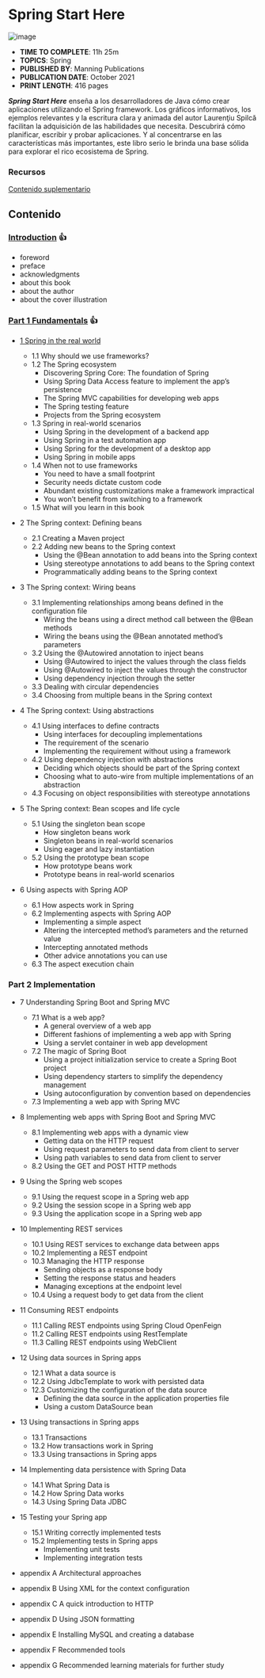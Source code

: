 # Spring Start Here

![image](https://user-images.githubusercontent.com/23094588/211873351-3e3f134a-9b48-45f6-b9ce-93568d288707.png)

* **TIME TO COMPLETE**: 11h 25m
* **TOPICS**: Spring
* **PUBLISHED BY**: Manning Publications
* **PUBLICATION DATE**: October 2021
* **PRINT LENGTH**: 416 pages

***Spring Start Here*** enseña a los desarrolladores de Java cómo crear aplicaciones utilizando el Spring framework. Los gráficos informativos, los ejemplos relevantes y la escritura clara y animada del autor Laurenţiu Spilcă facilitan la adquisición de las habilidades que necesita. Descubrirá cómo planificar, escribir y probar aplicaciones. Y al concentrarse en las características más importantes, este libro serio le brinda una base sólida para explorar el rico ecosistema de Spring.


### Recursos

[Contenido suplementario](https://www.manning.com/books/spring-start-here)

## Contenido

### [Introduction](https://github.com/adolfodelarosades/Java/blob/master/temarios/970_Spring_Start_Here/00_Introduction.md) 👍

* foreword
* preface
* acknowledgments
* about this book
* about the author
* about the cover illustration

### [Part 1 Fundamentals](https://github.com/adolfodelarosades/Java/blob/master/temarios/970_Spring_Start_Here/001_Part1.md) 👍

* [1 Spring in the real world](https://github.com/adolfodelarosades/Java/blob/master/temarios/970_Spring_Start_Here/01_Spring-in-the-real-world.md)
   * 1.1 Why should we use frameworks?
   * 1.2 The Spring ecosystem
      * Discovering Spring Core: The foundation of Spring
      * Using Spring Data Access feature to implement the app’s persistence
      * The Spring MVC capabilities for developing web apps
      * The Spring testing feature
      * Projects from the Spring ecosystem
   * 1.3 Spring in real-world scenarios
      * Using Spring in the development of a backend app
      * Using Spring in a test automation app
      * Using Spring for the development of a desktop app
      * Using Spring in mobile apps
   * 1.4 When not to use frameworks
      * You need to have a small footprint
      * Security needs dictate custom code
      * Abundant existing customizations make a framework impractical
      * You won’t benefit from switching to a framework
   * 1.5 What will you learn in this book

* 2 The Spring context: Defining beans
   * 2.1 Creating a Maven project
   * 2.2 Adding new beans to the Spring context
      * Using the @Bean annotation to add beans into the Spring context
      * Using stereotype annotations to add beans to the Spring context
      * Programmatically adding beans to the Spring context

* 3 The Spring context: Wiring beans
   * 3.1 Implementing relationships among beans defined in the configuration file
      * Wiring the beans using a direct method call between the @Bean methods
      * Wiring the beans using the @Bean annotated method’s parameters
   * 3.2 Using the @Autowired annotation to inject beans
      * Using @Autowired to inject the values through the class fields
      * Using @Autowired to inject the values through the constructor
      * Using dependency injection through the setter
   * 3.3 Dealing with circular dependencies
   * 3.4 Choosing from multiple beans in the Spring context

* 4 The Spring context: Using abstractions
   * 4.1 Using interfaces to define contracts
      * Using interfaces for decoupling implementations
      * The requirement of the scenario      
      * Implementing the requirement without using a framework
   * 4.2 Using dependency injection with abstractions
      * Deciding which objects should be part of the Spring context
      * Choosing what to auto-wire from multiple implementations of an abstraction
   * 4.3 Focusing on object responsibilities with stereotype annotations

* 5 The Spring context: Bean scopes and life cycle
   * 5.1 Using the singleton bean scope
      * How singleton beans work
      * Singleton beans in real-world scenarios
      * Using eager and lazy instantiation
   * 5.2 Using the prototype bean scope
      * How prototype beans work
      * Prototype beans in real-world scenarios
      
* 6 Using aspects with Spring AOP
   * 6.1 How aspects work in Spring
   * 6.2 Implementing aspects with Spring AOP
      * Implementing a simple aspect
      * Altering the intercepted method’s parameters and the returned value
      * Intercepting annotated methods
      * Other advice annotations you can use
   * 6.3 The aspect execution chain

### Part 2 Implementation

* 7 Understanding Spring Boot and Spring MVC
   * 7.1 What is a web app?
      * A general overview of a web app
      * Different fashions of implementing a web app with Spring
      * Using a servlet container in web app development
   * 7.2 The magic of Spring Boot
      * Using a project initialization service to create a Spring Boot project
      * Using dependency starters to simplify the dependency management
      * Using autoconfiguration by convention based on dependencies
   * 7.3 Implementing a web app with Spring MVC

* 8 Implementing web apps with Spring Boot and Spring MVC
   * 8.1 Implementing web apps with a dynamic view
      * Getting data on the HTTP request
      * Using request parameters to send data from client to server
      * Using path variables to send data from client to server
   * 8.2 Using the GET and POST HTTP methods

* 9 Using the Spring web scopes
   * 9.1 Using the request scope in a Spring web app
   * 9.2 Using the session scope in a Spring web app
   * 9.3 Using the application scope in a Spring web app

* 10 Implementing REST services
   * 10.1 Using REST services to exchange data between apps
   * 10.2 Implementing a REST endpoint
   * 10.3 Managing the HTTP response
      * Sending objects as a response body
      * Setting the response status and headers
      * Managing exceptions at the endpoint level
   * 10.4 Using a request body to get data from the client

* 11 Consuming REST endpoints
   * 11.1 Calling REST endpoints using Spring Cloud OpenFeign
   * 11.2 Calling REST endpoints using RestTemplate
   * 11.3 Calling REST endpoints using WebClient

* 12 Using data sources in Spring apps
   * 12.1 What a data source is
   * 12.2 Using JdbcTemplate to work with persisted data
   * 12.3 Customizing the configuration of the data source
      * Defining the data source in the application properties file
      * Using a custom DataSource bean

* 13 Using transactions in Spring apps
   * 13.1 Transactions
   * 13.2 How transactions work in Spring
   * 13.3 Using transactions in Spring apps

* 14 Implementing data persistence with Spring Data
   * 14.1 What Spring Data is
   * 14.2 How Spring Data works
   * 14.3 Using Spring Data JDBC

* 15 Testing your Spring app
   * 15.1 Writing correctly implemented tests
   * 15.2 Implementing tests in Spring apps
      * Implementing unit tests
      * Implementing integration tests

* appendix A Architectural approaches
* appendix B Using XML for the context configuration
* appendix C A quick introduction to HTTP
* appendix D Using JSON formatting
* appendix E Installing MySQL and creating a database
* appendix F Recommended tools
* appendix G Recommended learning materials for further study


